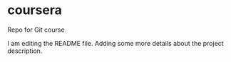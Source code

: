 # coursera
Repo for Git course

I am editing the README file. Adding some more details about the project description.
